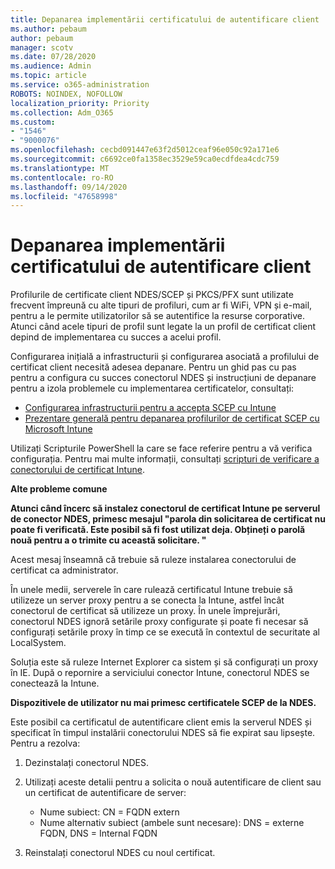 ```yaml
---
title: Depanarea implementării certificatului de autentificare client
ms.author: pebaum
author: pebaum
manager: scotv
ms.date: 07/28/2020
ms.audience: Admin
ms.topic: article
ms.service: o365-administration
ROBOTS: NOINDEX, NOFOLLOW
localization_priority: Priority
ms.collection: Adm_O365
ms.custom:
- "1546"
- "9000076"
ms.openlocfilehash: cecbd091447e63f2d5012ceaf96e050c92a171e6
ms.sourcegitcommit: c6692ce0fa1358ec3529e59ca0ecdfdea4cdc759
ms.translationtype: MT
ms.contentlocale: ro-RO
ms.lasthandoff: 09/14/2020
ms.locfileid: "47658998"
---
```

# <a name="troubleshooting-client-authentication-certificate-deployment"></a>Depanarea implementării certificatului de autentificare client

Profilurile de certificate client NDES/SCEP și PKCS/PFX sunt utilizate frecvent împreună cu alte tipuri de profiluri, cum ar fi WiFi, VPN și e-mail, pentru a le permite utilizatorilor să se autentifice la resurse corporative. Atunci când acele tipuri de profil sunt legate la un profil de certificat client depind de implementarea cu succes a acelui profil.

Configurarea inițială a infrastructurii și configurarea asociată a profilului de certificat client necesită adesea depanare. Pentru un ghid pas cu pas pentru a configura cu succes conectorul NDES și instrucțiuni de depanare pentru a izola problemele cu implementarea certificatelor, consultați: 

- [Configurarea infrastructurii pentru a accepta SCEP cu Intune](https://support.microsoft.com/help/4459540/troubleshoot-ndes-configuration-for-use-with-intune)
- [Prezentare generală pentru depanarea profilurilor de certificat SCEP cu Microsoft Intune](https://support.microsoft.com/help/4457481/troubleshooting-scep-certificate-profile-deployment-in-intune)

Utilizați Scripturile PowerShell la care se face referire pentru a vă verifica configurația. Pentru mai multe informații, consultați [scripturi de verificare a conectorului de certificat Intune](https://github.com/microsoftgraph/powershell-intune-samples/tree/master/CertificationAuthority).

  
**Alte probleme comune**

**Atunci când încerc să instalez conectorul de certificat Intune pe serverul de conector NDES, primesc mesajul "parola din solicitarea de certificat nu poate fi verificată. Este posibil să fi fost utilizat deja. Obțineți o parolă nouă pentru a o trimite cu această solicitare. "**  

Acest mesaj înseamnă că trebuie să ruleze instalarea conectorului de certificat ca administrator.

În unele medii, serverele în care rulează certificatul Intune trebuie să utilizeze un server proxy pentru a se conecta la Intune, astfel încât conectorul de certificat să utilizeze un proxy. În unele împrejurări, conectorul NDES ignoră setările proxy configurate și poate fi necesar să configurați setările proxy în timp ce se execută în contextul de securitate al LocalSystem. 
 
Soluția este să ruleze Internet Explorer ca sistem și să configurați un proxy în IE. După o repornire a serviciului conector Intune, conectorul NDES se conectează la Intune.

**Dispozitivele de utilizator nu mai primesc certificatele SCEP de la NDES.**

Este posibil ca certificatul de autentificare client emis la serverul NDES și specificat în timpul instalării conectorului NDES să fie expirat sau lipsește. Pentru a rezolva: 
 
1. Dezinstalați conectorul NDES.  
2. Utilizați aceste detalii pentru a solicita o nouă autentificare de client sau un certificat de autentificare de server: 
 
    - Nume subiect: CN = FQDN extern  
    - Nume alternativ subiect (ambele sunt necesare): DNS = externe FQDN, DNS = Internal FQDN 
 
3. Reinstalați conectorul NDES cu noul certificat.